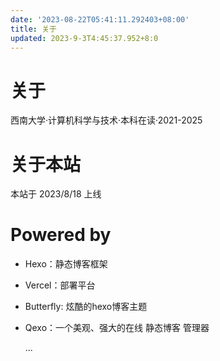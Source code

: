 ```yaml
---
date: '2023-08-22T05:41:11.292403+08:00'
title: 关于
updated: 2023-9-3T4:45:37.952+8:0
---
```

# 关于

西南大学·计算机科学与技术·本科在读·2021-2025

# 关于本站

本站于 2023/8/18 上线

# Powered by

- Hexo：静态博客框架
- Vercel：部署平台
- Butterfly: 炫酷的hexo博客主题
- Qexo：一个美观、强大的在线 静态博客 管理器

  ...

